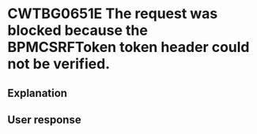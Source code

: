 # CWTBG0651E The request was blocked because the BPMCSRFToken token header could not be verified.

## Explanation

## User response